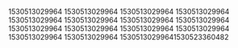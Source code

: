 1530513029964
1530513029964
1530513029964
1530513029964
1530513029964
1530513029964
1530513029964
1530513029964
1530513029964
1530513029964
1530513029964
1530513029964
1530513029964
1530513029964
15305130299641530523360482